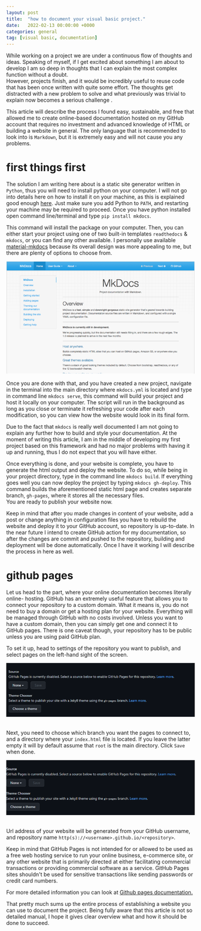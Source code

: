 ```yaml
---
layout: post
title:  "how to document your visual basic project."
date:   2022-02-13 00:00:00 +0000
categories: general
tag: [visual basic, documentation]
---
```

While working on a project we are under a continuous flow of thoughts and ideas. Speaking of myself, if I get excited about 
something I am about to develop I am so deep in thoughts that I can explain the most complex function without a doubt. <br>
However, projects finish, and it would be incredibly useful to reuse code that has been once written with quite some effort. 
The thoughts get distracted with a new problem to solve and what previously was trivial to explain now becomes a serious challenge .

This article will describe the process I found easy, sustainable, and free that allowed me to create online-based documentation hosted on my GitHub account that requires no investment and advanced knowledge of HTML or building a website in general.
The only language that is recommended to look into is `Markdown`, but it is extremely easy and will not cause you any problems.

# first things first

The solution I am writing here about is a static site generator written in `Python`, thus you will need to install python on your computer. 
I will not go into details here on how to install it on your machine, as this is explained good enough <a href="https://www.python.org/" target="_blank" rel="noopener">here</a>. 
Just make sure you add Python to `PATH`, and restarting your machine may be required to proceed.
Once you have python installed open command line/terminal and type ```pip install mkdocs```. <br>

This command will install the package on your computer. Then, you can either start your project using one of two built-in templates `readthedocs` & `mkdocs`, 
or you can find any other available. I personally use  available <a href="https://github.com/squidfunk/mkdocs-material" target="_blank" rel="noopener">material-mkdocs</a>
because its overall design was more appealing to me, but there are plenty of options to choose from.

<center>
<img src="https://github.com/furmanp/my-personal-website/blob/master/_posts/2022-02-15-how-to-document-vba/assets/mkdocs.png?raw=true">
</center>

Once you are done with that, and you have created a new project, navigate in the terminal into the main directory where `mkdocs.yml` is located and type in command line `mkdocs serve`, 
this command will build your project and host it locally on your computer. The script will run in the background as long as you close or terminate it refreshing your code after each modification, 
so you can view how the website would look in its final form.

Due to the fact that `mkdocs` is really well documented I am not going to explain any further how to build and style your documentation. At the moment of writing this article, 
I am in the middle of developing my first project based on this framework and had no major problems with having it up and running, thus I do not expect that you will have either.

Once everything is done, and your website is complete, you have to generate the html output and deploy the website. 
To do so, while being in your project directory, type in the command line ``mkdocs build``. If everything goes well you can now deploy the project by typing `mkdocs gh-deploy`.
This command builds the aforementioned static html page and creates separate branch, `gh-pages`, where it stores all the necessary files.<br>
You are ready to publish your website now.

Keep in mind that after you made changes in content of your website, add a post or change anything in configuration files you have to rebuild the website and deploy it to your GitHub account,
so repository is up-to-date. In the near future I intend to create GitHub action for my documentation, so after the changes are commit and pushed to the repository, building and deployment will be done automatically.
Once I have it working I will describe the process in here as well.

# github pages

Let us head to the part, where your online documentation becomes literally online- hosting.
GitHub has an extremely useful feature that allows you to connect your repository to a custom domain. What it means is, 
you do not need to buy a domain or get a hosting plan for your website. Everything will be managed through GitHub with no costs involved. 
Unless you want to have a custom domain, then you can simply get one and connect it to GitHub pages.  There is one caveat though, your repository has 
to be public unless you are using paid GitHub plan.

To set it up, head to settings of the repository you want to publish, and select pages on the left-hand sight of the screen.
<center>
<img src="https://github.com/furmanp/my-personal-website/blob/master/_posts/2022-02-15-how-to-document-vba/assets/gh_settings.png?raw=true">
</center><br>

Next, you need to choose which branch you want the pages to connect to, and a directory where your `index.html` file is located. 
If you leave the latter empty it will by default assume that ``root`` is the main directory. Click `Save` when done. 
    
<center>
<img src="https://github.com/furmanp/my-personal-website/blob/master/_posts/2022-02-15-how-to-document-vba/assets/gh_pages.png?raw=true">
</center>
<br>

Url address of your website will be generated from your GitHub username, and repository name `http(s)://<username>.github.io/<repository>`.

Keep in mind that GitHub Pages is not intended for or allowed to be used as a free web hosting service to run your online business, e-commerce site, 
or any other website that is primarily directed at either facilitating commercial transactions or providing commercial software as a 
service. GitHub Pages sites shouldn't be used for sensitive transactions like sending passwords or credit card numbers.

For more detailed information you can look at <a href="https://docs.github.com/en/pages" target="_blank" rel="noopener">Github pages documentation.</a>

That pretty much sums up the entire process of establishing a website you can use to document the project. Being fully aware that this article is not so detailed
manual, I hope it gives clear overview what and how it should be done to succeed. 
